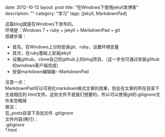 date: 2012-10-12
layout: post
title: "在Windows下使用jekyll发博客"
description: ""
category: "学习"
tags: [jekyll, MarkdownPad]

这篇blog就是在Windows下发布的。  
环境是：Windows 7 + ruby + jekyll + MarkdownPad + git  
搭建步骤：

* 首先，在Windows上分别安装git、ruby，设置环境变量
* 其次，在ruby基础上安装jekyll
* 设置github，clone自己的github上的blog项目。（这一步也可通过安装github的windows客户端完成）
* 安装markdown编辑器--MarkdownPad

注意一点：  
MarkdownPad可以可视化markdown格式文章的效果，但会在文章的所在目录下生成相应的.html文件。这些文件不是我们想要的，所以可以使用git的.gitignore文件来忽略掉  
做法：  
在_posts目录下添加文件 .gitignore  
文件内容(两行)：  
.gitignore  
*.html
